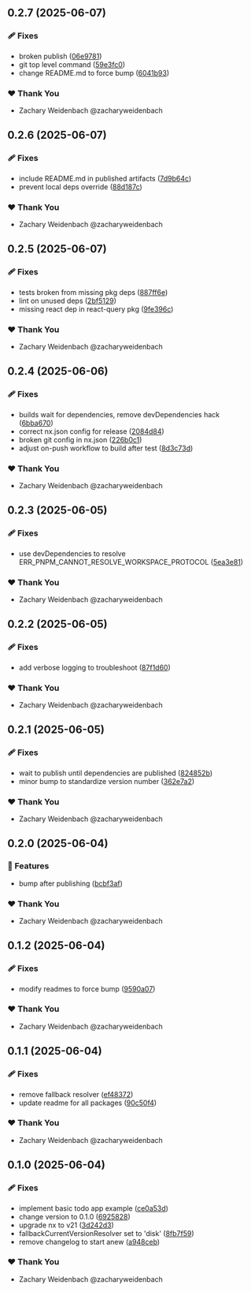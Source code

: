 ## 0.2.7 (2025-06-07)

### 🩹 Fixes

- broken publish ([06e9781](https://github.com/dataquail/chimeric/commit/06e9781))
- git top level command ([59e3fc0](https://github.com/dataquail/chimeric/commit/59e3fc0))
- change README.md to force bump ([6041b93](https://github.com/dataquail/chimeric/commit/6041b93))

### ❤️ Thank You

- Zachary Weidenbach @zacharyweidenbach

## 0.2.6 (2025-06-07)

### 🩹 Fixes

- include README.md in published artifacts ([7d9b64c](https://github.com/dataquail/chimeric/commit/7d9b64c))
- prevent local deps override ([88d187c](https://github.com/dataquail/chimeric/commit/88d187c))

### ❤️ Thank You

- Zachary Weidenbach @zacharyweidenbach

## 0.2.5 (2025-06-07)

### 🩹 Fixes

- tests broken from missing pkg deps ([887ff6e](https://github.com/dataquail/chimeric/commit/887ff6e))
- lint on unused deps ([2bf5129](https://github.com/dataquail/chimeric/commit/2bf5129))
- missing react dep in react-query pkg ([9fe396c](https://github.com/dataquail/chimeric/commit/9fe396c))

### ❤️ Thank You

- Zachary Weidenbach @zacharyweidenbach

## 0.2.4 (2025-06-06)

### 🩹 Fixes

- builds wait for dependencies, remove devDependencies hack ([6bba670](https://github.com/dataquail/chimeric/commit/6bba670))
- correct nx.json config for release ([2084d84](https://github.com/dataquail/chimeric/commit/2084d84))
- broken git config in nx.json ([226b0c1](https://github.com/dataquail/chimeric/commit/226b0c1))
- adjust on-push workflow to build after test ([8d3c73d](https://github.com/dataquail/chimeric/commit/8d3c73d))

### ❤️ Thank You

- Zachary Weidenbach @zacharyweidenbach

## 0.2.3 (2025-06-05)

### 🩹 Fixes

- use devDependencies to resolve ERR_PNPM_CANNOT_RESOLVE_WORKSPACE_PROTOCOL ([5ea3e81](https://github.com/dataquail/chimeric/commit/5ea3e81))

### ❤️ Thank You

- Zachary Weidenbach @zacharyweidenbach

## 0.2.2 (2025-06-05)

### 🩹 Fixes

- add verbose logging to troubleshoot ([87f1d60](https://github.com/dataquail/chimeric/commit/87f1d60))

### ❤️ Thank You

- Zachary Weidenbach @zacharyweidenbach

## 0.2.1 (2025-06-05)

### 🩹 Fixes

- wait to publish until dependencies are published ([824852b](https://github.com/dataquail/chimeric/commit/824852b))
- minor bump to standardize version number ([362e7a2](https://github.com/dataquail/chimeric/commit/362e7a2))

### ❤️ Thank You

- Zachary Weidenbach @zacharyweidenbach

## 0.2.0 (2025-06-04)

### 🚀 Features

- bump after publishing ([bcbf3af](https://github.com/dataquail/chimeric/commit/bcbf3af))

### ❤️ Thank You

- Zachary Weidenbach @zacharyweidenbach

## 0.1.2 (2025-06-04)

### 🩹 Fixes

- modify readmes to force bump ([9590a07](https://github.com/dataquail/chimeric/commit/9590a07))

### ❤️ Thank You

- Zachary Weidenbach @zacharyweidenbach

## 0.1.1 (2025-06-04)

### 🩹 Fixes

- remove fallback resolver ([ef48372](https://github.com/dataquail/chimeric/commit/ef48372))
- update readme for all packages ([90c50f4](https://github.com/dataquail/chimeric/commit/90c50f4))

### ❤️ Thank You

- Zachary Weidenbach @zacharyweidenbach

## 0.1.0 (2025-06-04)

### 🩹 Fixes

- implement basic todo app example ([ce0a53d](https://github.com/dataquail/chimeric/commit/ce0a53d))
- change version to 0.1.0 ([6925828](https://github.com/dataquail/chimeric/commit/6925828))
- upgrade nx to v21 ([3d242d3](https://github.com/dataquail/chimeric/commit/3d242d3))
- fallbackCurrentVersionResolver set to 'disk' ([8fb7f59](https://github.com/dataquail/chimeric/commit/8fb7f59))
- remove changelog to start anew ([a948ceb](https://github.com/dataquail/chimeric/commit/a948ceb))

### ❤️ Thank You

- Zachary Weidenbach @zacharyweidenbach